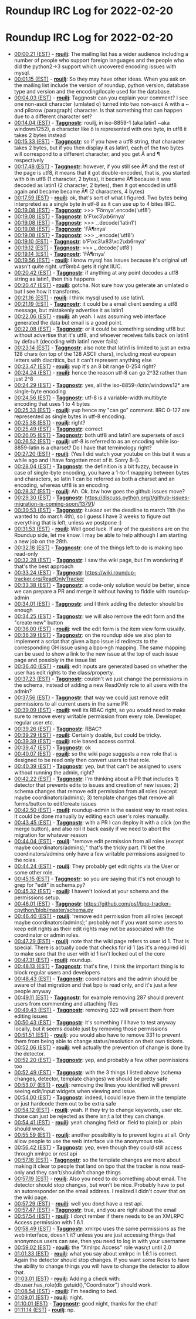 # Roundup IRC Log for 2022-02-20 #
# Roundup IRC Log for 2022-02-20
* <a href="#00:00.21" id="00:00.21">00:00.21 (EST)</a> - __[rouilj](https://github.com/rouilj)__: The mailing list has a wider audience including a number of people who support foreign languages and the people who did the python2->3 support which uncovered encoding issues with mysql.
* <a href="#00:01.15" id="00:01.15">00:01.15 (EST)</a> - __[rouilj](https://github.com/rouilj)__: So they may have other ideas. When you ask on the mailing list include the version of roundup, python version, database type and version and the encoding/locale used for the database.
* <a href="#00:04.03" id="00:04.03">00:04.03 (EST)</a> - __[rouilj](https://github.com/rouilj)__: Taggnostr can you explain your comment? I see one non-ascii character (umlated o) turned into two non-ascii A with a ~ and pilcrow (paragraph) character. Is that something that can happen due to a different character set?
* <a href="#00:14.04" id="00:14.04">00:14.04 (EST)</a> - __[Taggnostr](https://github.com/Taggnostr)__: rouilj, in iso-8859-1 (aka latin1 ~aka windows1252), a character like ö is represented with one byte, in utf8 it takes 2 bytes instead
* <a href="#00:15.33" id="00:15.33">00:15.33 (EST)</a> - __[Taggnostr](https://github.com/Taggnostr)__: so if you have a utf8 string, that character takes 2 bytes, but if you then display it as latin1, each of the two bytes will correspond to a different character, and you get Ã and ¶ respectively
* <a href="#00:17.48" id="00:17.48">00:17.48 (EST)</a> - __[Taggnostr](https://github.com/Taggnostr)__: however, if you still see Ã¶ and the rest of the page is utf8, it means that it got double-encoded, that is, you started with ö in utf8 (1 character, 2 bytes), it became Ã¶ because it was decoded as latin1 (2 character, 2 bytes), then it got encoded in utf8 again and became became Ã¶ (2 characters, 4 bytes)
* <a href="#00:17.59" id="00:17.59">00:17.59 (EST)</a> - __[rouilj](https://github.com/rouilj)__: ok, that's sort of what I figured. Two bytes being interpreted as a single byte in utf-8 as it can use up to 4 bites IIRC.
* <a href="#00:19.08" id="00:19.08">00:19.08 (EST)</a> - __[Taggnostr](https://github.com/Taggnostr)__: >>> 'Förnya'.encode('utf8')
* <a href="#00:19.08" id="00:19.08">00:19.08 (EST)</a> - __[Taggnostr](https://github.com/Taggnostr)__: b'F\xc3\xb6rnya'
* <a href="#00:19.08" id="00:19.08">00:19.08 (EST)</a> - __[Taggnostr](https://github.com/Taggnostr)__: >>> _.decode('latin1')
* <a href="#00:19.08" id="00:19.08">00:19.08 (EST)</a> - __[Taggnostr](https://github.com/Taggnostr)__: 'FÃ¶rnya'
* <a href="#00:19.08" id="00:19.08">00:19.08 (EST)</a> - __[Taggnostr](https://github.com/Taggnostr)__: >>> _.encode('utf8')
* <a href="#00:19.10" id="00:19.10">00:19.10 (EST)</a> - __[Taggnostr](https://github.com/Taggnostr)__: b'F\xc3\x83\xc2\xb6rnya'
* <a href="#00:19.12" id="00:19.12">00:19.12 (EST)</a> - __[Taggnostr](https://github.com/Taggnostr)__: >>> _.decode('utf8')
* <a href="#00:19.14" id="00:19.14">00:19.14 (EST)</a> - __[Taggnostr](https://github.com/Taggnostr)__: 'FÃ¶rnya'
* <a href="#00:19.56" id="00:19.56">00:19.56 (EST)</a> - __[rouilj](https://github.com/rouilj)__: I know mysql has issues because it's original utf wasn't quite right. utf8mb4 gets it right IIUC.
* <a href="#00:20.42" id="00:20.42">00:20.42 (EST)</a> - __[Taggnostr](https://github.com/Taggnostr)__: if anything at any point decodes a utf8 string as latin1, then this happens
* <a href="#00:20.47" id="00:20.47">00:20.47 (EST)</a> - __[rouilj](https://github.com/rouilj)__: gotcha. Not sure how you geterate an umlated o but I see how it transforms.
* <a href="#00:21.16" id="00:21.16">00:21.16 (EST)</a> - __[rouilj](https://github.com/rouilj)__: I think mysql used to use latin1.
* <a href="#00:21.19" id="00:21.19">00:21.19 (EST)</a> - __[Taggnostr](https://github.com/Taggnostr)__: it could be a email client sending a utf8 message, but mistakenly advertise it as latin1
* <a href="#00:22.06" id="00:22.06">00:22.06 (EST)</a> - __[rouilj](https://github.com/rouilj)__: ah yeah. I was assuming web interface generated the data but email is a good point.
* <a href="#00:22.08" id="00:22.08">00:22.08 (EST)</a> - __[Taggnostr](https://github.com/Taggnostr)__: or it could be something sending utf8 but without advertise that it's utf8, and whoever receives falls back on latin1 by default (decoding with latin1 never fails)
* <a href="#00:23.14" id="00:23.14">00:23.14 (EST)</a> - __[Taggnostr](https://github.com/Taggnostr)__: also note that latin1 is limited to just an extra 128 chars (on top of the 128 ASCII chars), including most european letters with diacritics, but it can't represent anything else
* <a href="#00:23.47" id="00:23.47">00:23.47 (EST)</a> - __[rouilj](https://github.com/rouilj)__: yup it's an 8 bit range 0-254 right?
* <a href="#00:24.24" id="00:24.24">00:24.24 (EST)</a> - __[rouilj](https://github.com/rouilj)__: hence the reason utf-8 can go 2^32 rather than just 2^8
* <a href="#00:24.29" id="00:24.29">00:24.29 (EST)</a> - __[Taggnostr](https://github.com/Taggnostr)__: yes, all the iso-8859-*/latin*/windows12* are single-byte encoding
* <a href="#00:24.56" id="00:24.56">00:24.56 (EST)</a> - __[Taggnostr](https://github.com/Taggnostr)__: utf-8 is a variable-width multibyte encoding that uses 1 to 4 bytes
* <a href="#00:25.33" id="00:25.33">00:25.33 (EST)</a> - __[rouilj](https://github.com/rouilj)__: yup hence my "can go" comment. IIRC 0-127 are represented as single bytes in utf-8 encoding.
* <a href="#00:25.38" id="00:25.38">00:25.38 (EST)</a> - __[rouilj](https://github.com/rouilj)__: right?
* <a href="#00:25.49" id="00:25.49">00:25.49 (EST)</a> - __[Taggnostr](https://github.com/Taggnostr)__: correct
* <a href="#00:26.05" id="00:26.05">00:26.05 (EST)</a> - __[Taggnostr](https://github.com/Taggnostr)__: both utf8 and latin1 are supersets of ascii
* <a href="#00:26.52" id="00:26.52">00:26.52 (EST)</a> - __[rouilj](https://github.com/rouilj)__: utf-8 is referred to as an encoding while iso-8859-latin  is a charset? Do I have that terminology right?
* <a href="#00:27.20" id="00:27.20">00:27.20 (EST)</a> - __[rouilj](https://github.com/rouilj)__: (Yes I did watch your youtube on this but it was a while ago and I have forgotten most of it. Sorry 8-().
* <a href="#00:28.04" id="00:28.04">00:28.04 (EST)</a> - __[Taggnostr](https://github.com/Taggnostr)__: the definition is a bit fuzzy, because in case of single-byte encoding, you have a 1-to-1 mapping between bytes and characters, so latin 1 can be referred as both a charset and an encoding, whereas utf8 is an encoding
* <a href="#00:28.37" id="00:28.37">00:28.37 (EST)</a> - __[rouilj](https://github.com/rouilj)__: Ah. Ok.   btw how goes the github issues move?
* <a href="#00:29.30" id="00:29.30">00:29.30 (EST)</a> - __[Taggnostr](https://github.com/Taggnostr)__: <https://discuss.python.org/t/github-issues-migration-is-coming-soon/13791>/
* <a href="#00:30.53" id="00:30.53">00:30.53 (EST)</a> - __[Taggnostr](https://github.com/Taggnostr)__: Łukasz set the deadline to march 11th (he wanted to do march 4th), so I guess I have 3 weeks to figure out everything that is left, unless we postpone :)
* <a href="#00:31.53" id="00:31.53">00:31.53 (EST)</a> - __[rouilj](https://github.com/rouilj)__: Well good luck. If any of the questions are on the Roundup side, let me know. I may be able to help although I am starting a new job on the 28th.
* <a href="#00:32.18" id="00:32.18">00:32.18 (EST)</a> - __[Taggnostr](https://github.com/Taggnostr)__: one of the things left to do is making bpo read-only
* <a href="#00:32.28" id="00:32.28">00:32.28 (EST)</a> - __[Taggnostr](https://github.com/Taggnostr)__: I saw the wiki page, but I'm wondering if that's the best approach
* <a href="#00:33.24" id="00:33.24">00:33.24 (EST)</a> - __[Taggnostr](https://github.com/Taggnostr)__: <https://wiki.roundup-tracker.org/ReadOnlyTracker>
* <a href="#00:33.38" id="00:33.38">00:33.38 (EST)</a> - __[Taggnostr](https://github.com/Taggnostr)__: a code-only solution would be better, since we can prepare a PR and merge it without having to fiddle with roundup-admin
* <a href="#00:34.01" id="00:34.01">00:34.01 (EST)</a> - __[Taggnostr](https://github.com/Taggnostr)__: and I think adding the detector should be enough
* <a href="#00:34.25" id="00:34.25">00:34.25 (EST)</a> - __[Taggnostr](https://github.com/Taggnostr)__: we will also remove the edit form and the "create new" button
* <a href="#00:36.00" id="00:36.00">00:36.00 (EST)</a> - __[rouilj](https://github.com/rouilj)__: well the edit form is the item view form usually.
* <a href="#00:36.39" id="00:36.39">00:36.39 (EST)</a> - __[Taggnostr](https://github.com/Taggnostr)__: on the roundup side we also plan to implement a script that given a bpo issue id redirects to the corresponding GH issue using a bpo->gh mapping.  The same mapping can be used to show a link to the new issue at the top of each issue page and possibly in the issue list
* <a href="#00:36.40" id="00:36.40">00:36.40 (EST)</a> - __[rouilj](https://github.com/rouilj)__: edit inputs are generated based on whether the user has edit rights to the class/property.
* <a href="#00:37.23" id="00:37.23">00:37.23 (EST)</a> - __[Taggnostr](https://github.com/Taggnostr)__: couldn't we just change the permissions in the schema, instead of adding a new ReadOnly role to all users with the admin?
* <a href="#00:37.56" id="00:37.56">00:37.56 (EST)</a> - __[Taggnostr](https://github.com/Taggnostr)__: that way we could just remove edit permissions to all current users in the same PR
* <a href="#00:39.09" id="00:39.09">00:39.09 (EST)</a> - __[rouilj](https://github.com/rouilj)__: well its RBAC right, so you would need to make sure to remove every writable permission from every role. Developer, regular user etc.
* <a href="#00:39.26" id="00:39.26">00:39.26 (EST)</a> - __[Taggnostr](https://github.com/Taggnostr)__: RBAC?
* <a href="#00:39.29" id="00:39.29">00:39.29 (EST)</a> - __[rouilj](https://github.com/rouilj)__: Certainly doable, but could be tricky.
* <a href="#00:39.39" id="00:39.39">00:39.39 (EST)</a> - __[rouilj](https://github.com/rouilj)__: role based access control.
* <a href="#00:39.47" id="00:39.47">00:39.47 (EST)</a> - __[Taggnostr](https://github.com/Taggnostr)__: ok
* <a href="#00:40.07" id="00:40.07">00:40.07 (EST)</a> - __[rouilj](https://github.com/rouilj)__: so the wiki page suggests a new role that is designed to be read only then convert users to that role.
* <a href="#00:40.39" id="00:40.39">00:40.39 (EST)</a> - __[Taggnostr](https://github.com/Taggnostr)__: yep, but that can't be assigned to users without running the admin, right?
* <a href="#00:42.22" id="00:42.22">00:42.22 (EST)</a> - __[Taggnostr](https://github.com/Taggnostr)__: I'm thinking about a PR that includes 1) detector that prevents edits to issues and creation of new issues; 2) schema changes that remove edit permission from all roles (except maybe coordinators/admins); 3) template changes that remove all forms/button to edit/create issues
* <a href="#00:42.50" id="00:42.50">00:42.50 (EST)</a> - __[rouilj](https://github.com/rouilj)__: roundup-admin is the easiest way to reset roles. It could be done manually by editing each user's roles manually.
* <a href="#00:43.45" id="00:43.45">00:43.45 (EST)</a> - __[Taggnostr](https://github.com/Taggnostr)__: with a PR I can deploy it with a click (on the merge button), and also roll it back easily if we need to abort the migration for whatever reason
* <a href="#00:44.04" id="00:44.04">00:44.04 (EST)</a> - __[rouilj](https://github.com/rouilj)__: "remove edit permission from all roles (except maybe coordinators/admins);" that's the tricky part. I'll bet the coordinators/admins only have a few writable permissions assigned to the roles.
* <a href="#00:44.24" id="00:44.24">00:44.24 (EST)</a> - __[rouilj](https://github.com/rouilj)__: They probably get edit rights via the User or some other role.
* <a href="#00:45.15" id="00:45.15">00:45.15 (EST)</a> - __[Taggnostr](https://github.com/Taggnostr)__: so you are saying that it's not enough to grep for "edit" in schema.py?
* <a href="#00:45.32" id="00:45.32">00:45.32 (EST)</a> - __[rouilj](https://github.com/rouilj)__: I haven't looked at your schema and the permissions setup.
* <a href="#00:46.01" id="00:46.01">00:46.01 (EST)</a> - __[Taggnostr](https://github.com/Taggnostr)__: <https://github.com/psf/bpo-tracker-cpython/blob/master/schema.py>
* <a href="#00:46.40" id="00:46.40">00:46.40 (EST)</a> - __[rouilj](https://github.com/rouilj)__: 'remove edit permission from all roles (except maybe coordinators/admins);' probably not if you want some users to keep edit rights as their edit rights may not be associated with the coordinator or admin roles.
* <a href="#00:47.29" id="00:47.29">00:47.29 (EST)</a> - __[rouilj](https://github.com/rouilj)__: note that the wiki page refers to user id 1. That is special. There is actually code that checks for id 1 (as it's a required id) to make sure that the user with id 1 isn't locked out of the core
* <a href="#00:47.31" id="00:47.31">00:47.31 (EST)</a> - __[rouilj](https://github.com/rouilj)__: roundup.
* <a href="#00:48.13" id="00:48.13">00:48.13 (EST)</a> - __[Taggnostr](https://github.com/Taggnostr)__: that's fine, I think the important thing is to block regular users and developers
* <a href="#00:48.43" id="00:48.43">00:48.43 (EST)</a> - __[Taggnostr](https://github.com/Taggnostr)__: coordinators and the admin should be aware of that migration and that bpo is read only, and it's just a few people anyway
* <a href="#00:49.11" id="00:49.11">00:49.11 (EST)</a> - __[Taggnostr](https://github.com/Taggnostr)__: for example removing 287 should prevent users from commenting and attaching files
* <a href="#00:49.43" id="00:49.43">00:49.43 (EST)</a> - __[Taggnostr](https://github.com/Taggnostr)__: removing 322 will prevent them from editing issues
* <a href="#00:50.43" id="00:50.43">00:50.43 (EST)</a> - __[Taggnostr](https://github.com/Taggnostr)__: it's something I'll have to test anyway locally, but it seems doable just by removing those permissions
* <a href="#00:51.51" id="00:51.51">00:51.51 (EST)</a> - __[rouilj](https://github.com/rouilj)__: you would also have to remove 331 to prevent them from being able to change status/resolution on their own tickets.
* <a href="#00:52.06" id="00:52.06">00:52.06 (EST)</a> - __[rouilj](https://github.com/rouilj)__: well actually the prevention of change is done by the detector.
* <a href="#00:52.20" id="00:52.20">00:52.20 (EST)</a> - __[Taggnostr](https://github.com/Taggnostr)__: yep, and probably a few other permissions too
* <a href="#00:52.49" id="00:52.49">00:52.49 (EST)</a> - __[Taggnostr](https://github.com/Taggnostr)__: with the 3 things I listed above (schema changes, detector, template changes) we should be pretty safe
* <a href="#00:53.07" id="00:53.07">00:53.07 (EST)</a> - __[rouilj](https://github.com/rouilj)__: removing the lines you identified will prevent seeing edit/input widgets when viewing and issue.
* <a href="#00:54.00" id="00:54.00">00:54.00 (EST)</a> - __[Taggnostr](https://github.com/Taggnostr)__: indeed, I could leave them in the template or just hardcode them out to be extra safe
* <a href="#00:54.12" id="00:54.12">00:54.12 (EST)</a> - __[rouilj](https://github.com/rouilj)__: yeah. If they try to change keywords, user etc. those can just be rejected as there isn;t a lot they can change.
* <a href="#00:54.41" id="00:54.41">00:54.41 (EST)</a> - __[rouilj](https://github.com/rouilj)__: yeah changing field or .field to plain() or .plain should work.
* <a href="#00:55.59" id="00:55.59">00:55.59 (EST)</a> - __[rouilj](https://github.com/rouilj)__: another possibility is to prevent logins at all. Only allow people to use the web interface via the anonymous role.
* <a href="#00:56.42" id="00:56.42">00:56.42 (EST)</a> - __[Taggnostr](https://github.com/Taggnostr)__: yep, even though they could still access through xmlrpc or rest api
* <a href="#00:57.18" id="00:57.18">00:57.18 (EST)</a> - __[Taggnostr](https://github.com/Taggnostr)__: so the template changes are more about making it clear to people that land on bpo that the tracker is now read-only and they can't/shouldn't change things
* <a href="#00:57.19" id="00:57.19">00:57.19 (EST)</a> - __[rouilj](https://github.com/rouilj)__: Also you need to do something about email. The detector should stop changes, but won't be nice. Probably have to put an autoresponder on the email address. I realized I didn't cover that on the wiki page.
* <a href="#00:57.29" id="00:57.29">00:57.29 (EST)</a> - __[rouilj](https://github.com/rouilj)__: well you don;t have a rest api.
* <a href="#00:57.47" id="00:57.47">00:57.47 (EST)</a> - __[Taggnostr](https://github.com/Taggnostr)__: true, and you are right about the email
* <a href="#00:57.54" id="00:57.54">00:57.54 (EST)</a> - __[rouilj](https://github.com/rouilj)__: I don;t rember if there needs to be an XMLRPC Access permission with 1.6.1
* <a href="#00:58.49" id="00:58.49">00:58.49 (EST)</a> - __[Taggnostr](https://github.com/Taggnostr)__: xmlrpc uses the same permissions as the web interface, doesn't it?  unless you are just accessing things that anonymous users can see, then you need to log in with your username
* <a href="#00:59.02" id="00:59.02">00:59.02 (EST)</a> - __[rouilj](https://github.com/rouilj)__: the "Xmlrpc Access" role wasn;t until 2.0
* <a href="#01:01.33" id="01:01.33">01:01.33 (EST)</a> - __[rouilj](https://github.com/rouilj)__: what you say about xmlrpc in 1.6.1 is correct. Again the detector should stop changes. If you want some Roles to have the ability to change things you will have to change the detector to allow that.
* <a href="#01:03.01" id="01:03.01">01:03.01 (EST)</a> - __[rouilj](https://github.com/rouilj)__: Adding a check with: db.user.has_role(db.getuid(),"Coordinator") should work.
* <a href="#01:08.54" id="01:08.54">01:08.54 (EST)</a> - __[rouilj](https://github.com/rouilj)__: I'm heading to bed.
* <a href="#01:09.01" id="01:09.01">01:09.01 (EST)</a> - __[rouilj](https://github.com/rouilj)__: night.
* <a href="#01:10.01" id="01:10.01">01:10.01 (EST)</a> - __[Taggnostr](https://github.com/Taggnostr)__: good night, thanks for the chat!
* <a href="#01:11.14" id="01:11.14">01:11.14 (EST)</a> - __[rouilj](https://github.com/rouilj)__: np.
